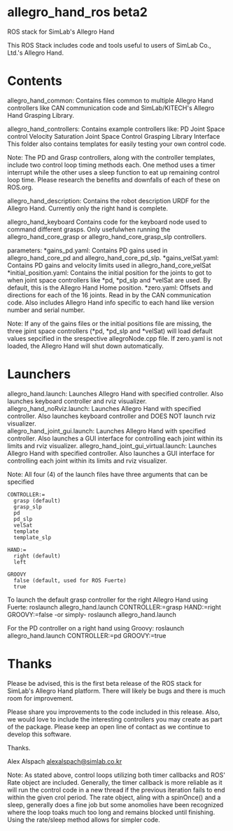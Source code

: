 allegro_hand_ros beta2
======================

ROS stack for SimLab's Allegro Hand

This ROS Stack includes code and tools useful
to users of SimLab Co., Ltd.'s Allegro Hand.



Contents
========
allegro_hand_common:
  Contains files common to multiple Allegro Hand controllers like CAN communication code and SimLab/KITECH's Allegro Hand Grasping Library.

allegro_hand_controllers:
  Contains example controllers like: 
    PD Joint Space control
    Velocity Saturation Joint Space Control
    Grasping Library Interface
  This folder also contains templates for easily testing your own control code.
  
  Note: The PD and Grasp controllers, along with the controller templates, include two control loop timing methods each. One method uses a timer interrupt while the other uses a sleep function to eat up remaining control loop time. Please research the benefits and downfalls of each of these on ROS.org.
  
allegro_hand_description:
  Contains the robot description URDF for the Allegro Hand. Currently only the right hand is complete.
      
allegro_hand_keyboard
  Contains code for the keyboard node used to command different grasps. Only usefulwhen running the allegro_hand_core_grasp or allegro_hand_core_grasp_slp controllers.
  
parameters:
*gains_pd.yaml: Contains PD gains used in allegro_hand_core_pd and allegro_hand_core_pd_slp.
*gains_velSat.yaml: Contains PD gains and velocity limits used in allegro_hand_core_velSat
*initial_position.yaml: Contains the initial position for the joints to got to when joint space controllers like *pd, *pd_slp and *velSat are used. By default, this is the Allegro Hand Home position.
*zero.yaml: Offsets and directions for each of the 16 joints. Read in by the CAN communication code. Also includes Allegro Hand info specific to each hand like version number and serial number.
  
  Note: If any of the gains files or the initial positions file are missing, the three jpint space controllers (*pd, *pd_slp and *velSat) will load default values sepcified in the srespective allegroNode.cpp file. If zero.yaml is not loaded, the Allegro Hand will shut down automatically.
  
Launchers
=========
  allegro_hand.launch: Launches Allegro Hand with specified controller. Also launches keyboard controller and rviz visualizer.
  allegro_hand_noRviz.launch: Launches Allegro Hand with specified controller. Also launches keyboard controller and DOES NOT launch rviz visualizer.  
  allegro_hand_joint_gui.launch: Launches Allegro Hand with specified controller. Also launches a GUI interface for controlling each joint within its limits and rviz visualizer.
  allegro_hand_joint_gui_virtual.launch: Launches Allegro Hand with specified controller. Also launches a GUI interface for controlling each joint within its limits and rviz visualizer.
  
  Note: All four (4) of the launch files have three arguments that can be specified
  
    CONTROLLER:=
      grasp (default)
      grasp_slp
      pd
      pd_slp
      velSat
      template
      template_slp
      
    HAND:=
      right (default)
      left
      
    GROOVY
      false (default, used for ROS Fuerte)
      true  
    
  To launch the default grasp controller for the right Allegro Hand using Fuerte:
    roslaunch allegro_hand.launch CONTROLLER:=grasp HAND:=right GROOVY:=false
    -or simply-
    roslaunch allegro_hand.launch
  
  For the PD controller on a right hand using Groovy:
    roslaunch allegro_hand.launch CONTROLLER:=pd GROOVY:=true
    
    
Thanks
======    
Please be advised, this is the first beta release of the ROS stack for SimLab's Allegro Hand platform. There will likely be bugs and there is much room for improvement. 

Please share you improvements to the code included in this release. Also, we would love to include the interesting controllers you may create as part of the package. Please keep an open line of contact as we continue to develop this software.

Thanks.

Alex Alspach <alexalspach@simlab.co.kr>




 
Note:
 As stated above, control loops utilizing both timer callbacks and ROS' Rate object are included. Generally, the timer callback is more reliable as it will run the control code in a new thread if the previous iteration fails to end within the given crol period. The rate object, aling with a spinOnce() and a sleep, generally does a fine job but some anomolies have been recognized where the loop toaks much too long and remains blocked until finishing. Using the rate/sleep method allows for simpler code.
 
